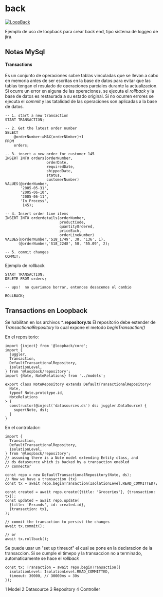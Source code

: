 # back

[![LoopBack](https://github.com/strongloop/loopback-next/raw/master/docs/site/imgs/branding/Powered-by-LoopBack-Badge-(blue)-@2x.png)](http://loopback.io/)

Ejemplo de uso de loopback para crear back end, tipo sistema de loggeo de jira.

## Notas MySql

#### Transactions

Es un conjunto de operaciones sobre tablas vinculadas que se llevan a cabo en memoria antes de ser escritas en la base de datos para evitar que las tablas tengan el resulado de operaciones parciales durante la actualizacion. Si ocurre un error en alguna de las operaciones, se ejecuta el *rollback* y la base de datos es restaurada a su estado original. Si no ocurren errores se ejecuta el *commit* y las tatalidad de las operaciones son aplicadas a la base de datos.


```
-- 1. start a new transaction
START TRANSACTION;

-- 2. Get the latest order number
SELECT
    @orderNumber:=MAX(orderNUmber)+1
FROM
    orders;

-- 3. insert a new order for customer 145
INSERT INTO orders(orderNumber,
                   orderDate,
                   requiredDate,
                   shippedDate,
                   status,
                   customerNumber)
VALUES(@orderNumber,
       '2005-05-31',
       '2005-06-10',
       '2005-06-11',
       'In Process',
        145);

-- 4. Insert order line items
INSERT INTO orderdetails(orderNumber,
                         productCode,
                         quantityOrdered,
                         priceEach,
                         orderLineNumber)
VALUES(@orderNumber,'S18_1749', 30, '136', 1),
      (@orderNumber,'S18_2248', 50, '55.09', 2);

-- 5. commit changes
COMMIT;
```

Ejemplo de rollback

```
START TRANSACTION;
DELETE FROM orders;

-- ups!  no queriamos borrar, entonces desacemos el cambio

ROLLBACK;
```


## Transactions en Loopback

Se habilitan en los archivos ***.repository.ts**
El repositorio debe estender de *TransactionalRepository* lo cual expone el metodo *beginTransaction()*

En el repositorio:
```
import {inject} from '@loopback/core';
import {
  juggler,
  Transaction,
  DefaultTransactionalRepository,
  IsolationLevel,
} from '@loopback/repository';
import {Note, NoteRelations} from '../models';

export class NoteRepository extends DefaultTransactionalRepository<
  Note,
  typeof Note.prototype.id,
  NoteRelations
> {
  constructor(@inject('datasources.ds') ds: juggler.DataSource) {
    super(Note, ds);
  }
}
```

En el controlador:
```
import {
  Transaction,
  DefaultTransactionalRepository,
  IsolationLevel,
} from '@loopback/repository';
// assuming there is a Note model extending Entity class, and
// ds datasource which is backed by a transaction enabled
// connector

const repo = new DefaultTransactionalRepository(Note, ds);
// Now we have a transaction (tx)
const tx = await repo.beginTransaction(IsolationLevel.READ_COMMITTED);

const created = await repo.create({title: 'Groceries'}, {transaction: tx});
const updated = await repo.update(
  {title: 'Errands', id: created.id},
  {transaction: tx},
);

// commit the transaction to persist the changes
await tx.commit();

// or
await tx.rollback();
```

Se puede usar un "set up timeuot" el cual se pone en la declaracion de la transaccion. Si se cumple el timepo y la transaccion no a terminado, automaticamente se hace el *rollback*

```
const tx: Transaction = await repo.beginTransaction({
  isolationLevel: IsolationLevel.READ_COMMITTED,
  timeout: 30000, // 30000ms = 30s
});
```

1 Model
2 Datasource
3 Repository
4 Controller
